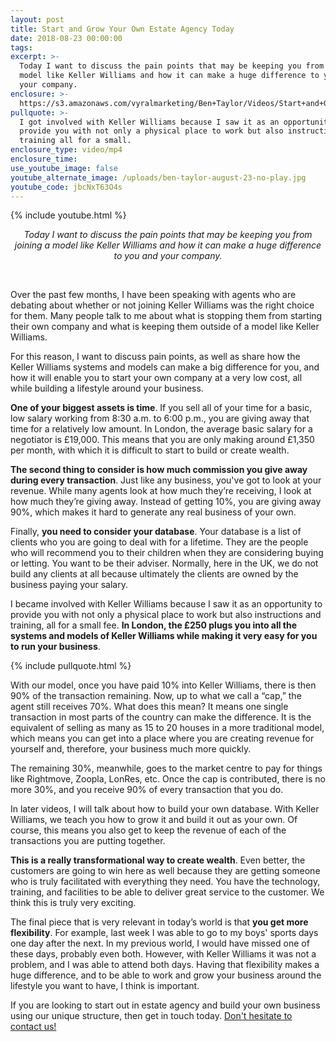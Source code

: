 ```yaml
---
layout: post
title: Start and Grow Your Own Estate Agency Today
date: 2018-08-23 00:00:00
tags:
excerpt: >-
  Today I want to discuss the pain points that may be keeping you from joining a
  model like Keller Williams and how it can make a huge difference to you and
  your company.
enclosure: >-
  https://s3.amazonaws.com/vyralmarketing/Ben+Taylor/Videos/Start+and+Grow+Your+Business+With+the+Keller+Williams+Model.mp4
pullquote: >-
  I got involved with Keller Williams because I saw it as an opportunity to
  provide you with not only a physical place to work but also instructions and
  training all for a small.
enclosure_type: video/mp4
enclosure_time:
use_youtube_image: false
youtube_alternate_image: /uploads/ben-taylor-august-23-no-play.jpg
youtube_code: jbcNxT63O4s
---
```


{% include youtube.html %}

<center><em>Today I want to discuss the pain points that may be keeping you from joining a model like Keller Williams and how it can make a huge difference to you and your company.</em></center>

 

Over the past few months, I have been speaking with agents who are debating about whether or not joining Keller Williams was the right choice for them. Many people talk to me about what is stopping them from starting their own company and what is keeping them outside of a model like Keller Williams.

For this reason, I want to discuss pain points, as well as share how the Keller Williams systems and models can make a big difference for you, and how it will enable you to start your own company at a very low cost, all while building a lifestyle around your business.

**One of your biggest assets is time**. If you sell all of your time for a basic, low salary working from 8:30 a.m. to 6:00 p.m., you are giving away that time for a relatively low amount. In London, the average basic salary for a negotiator is £19,000. This means that you are only making around £1,350 per month, with which it is difficult to start to build or create wealth.

**The second thing to consider is how much commission you give away during every transaction**. Just like any business, you've got to look at your revenue. While many agents look at how much they’re receiving, I look at how much they’re giving away. Instead of getting 10%, you are giving away 90%, which makes it hard to generate any real business of your own.

Finally, **you need to consider your database**. Your database is a list of clients who you are going to deal with for a lifetime. They are the people who will recommend you to their children when they are considering buying or letting. You want to be their adviser. Normally, here in the UK, we do not build any clients at all because ultimately the clients are owned by the business paying your salary.

I became involved with Keller Williams because I saw it as an opportunity to provide you with not only a physical place to work but also instructions and training, all for a small fee. **In London, the £250 plugs you into all the systems and models of Keller Williams while making it very easy for you to run your business**.

{% include pullquote.html %}

With our model, once you have paid 10% into Keller Williams, there is then 90% of the transaction remaining. Now, up to what we call a “cap,” the agent still receives 70%. What does this mean? It means one single transaction in most parts of the country can make the difference. It is the equivalent of selling as many as 15 to 20 houses in a more traditional model, which means you can get into a place where you are creating revenue for yourself and, therefore, your business much more quickly.

The remaining 30%, meanwhile, goes to the market centre to pay for things like Rightmove, Zoopla, LonRes, etc. Once the cap is contributed, there is no more 30%, and you receive 90% of every transaction that you do.

In later videos, I will talk about how to build your own database. With Keller Williams, we teach you how to grow it and build it out as your own. Of course, this means you also get to keep the revenue of each of the transactions you are putting together.

**This is a really transformational way to create wealth**. Even better, the customers are going to win here as well because they are getting someone who is truly facilitated with everything they need. You have the technology, training, and facilities to be able to deliver great service to the customer. We think this is truly very exciting.

The final piece that is very relevant in today’s world is that **you get more flexibility**. For example, last week I was able to go to my boys' sports days one day after the next. In my previous world, I would have missed one of these days, probably even both. However, with Keller Williams it was not a problem, and I was able to attend both days. Having that flexibility makes a huge difference, and to be able to work and grow your business around the lifestyle you want to have, I think is important.

If you are looking to start out in estate agency and build your own business using our unique structure, then get in touch today. [Don't hesitate to contact us!](http://kwuk.com/contact.html)